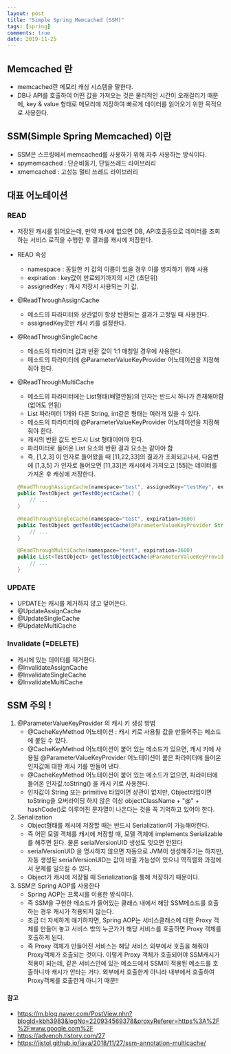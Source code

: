 ```yaml
---
layout: post
title: "Simple Spring Memcached (SSM)"
tags: [spring]
comments: true
date: 2019-11-25
---
```



## Memcached 란
- memcached란 메모리 캐싱 시스템을 말한다.
- DB나 API를 호출하여 어떤 값을 가져오는 것은 물리적인 시간이 오래걸리기 때문에, key & value 형태로 메모리에 저장하여 빠르게 데이터를 읽어오기 위한 목적으로 사용한다.


## SSM(Simple Spring Memcached) 이란
- SSM은 스프링에서 memcached를 사용하기 위해 자주 사용하는 방식이다.
- spymemcached : 단순비동기, 단일쓰레드 라이브러리
- xmemcached : 고성능 멀티 쓰레드 라이브러리


## 대표 어노테이션
### READ 
- 저장된 캐시를 읽어오는데, 만약 캐시에 없으면 DB, API호출등으로 데이터를 조회하는 서비스 로직을 수행한 후 결과를 캐시에 저장한다.
- READ 속성
    - namespace : 동일한 키 값의 이름이 있을 경우 이를 방지하기 위해 사용
    - expiration : key값이 만료되기까지의 시간 (초단위)
    - assignedKey : 캐시 저장시 사용되는 키 값.  
- @ReadThroughAssignCache
    - 메소드의 파라미터와 상관없이 항상 반환되는 결과가 고정일 때 사용한다.
    - assignedKey로만 캐시 키를 설정한다.  
- @ReadThroughSingleCache
    - 메소드의 파라미터 값과 반환 값이 1:1 매칭일 경우에 사용한다.
    - 메소드의 파라미터에 @ParameterValueKeyProvider 어노테이션을 지정해줘야 한다.  
- @ReadThroughMultiCache
    - 메소드의 파라미터에는 List형태(배열안됨)의 인자는 반드시 하나가 존재해야함(없어도 안됨) 
    - List 파라미터 1개와 다른 String, int같은 형태는 여러개 있을 수 있다.
    - 메소드의 파라미터에 @ParameterValueKeyProvider 어노테이션을 지정해줘야 한다.
    - 캐시의 반환 값도 반드시 List 형태이어야 한다.
    - 파라미터로 들어온 List 요소와 반환 결과 요소는 같아야 함
    - 즉, [1,2,3] 이 인자로 들어왔을 때 [11,22,33]의 결과가 조회되고나서, 다음번에 [1,3,5] 가 인자로 들어오면 [11,33]은 캐시에서 가져오고 [55]는 데이터를 가져온 후 캐싱에 저장한다.

    ```java
    @ReadThroughAssignCache(namespace="test", assignedKey="testKey", expiration=3600)
    public TestObject getTestObjectCache() {
        // ...
    }

    @ReadThroughSingleCache(namespace="test", expiration=3600)
    public TestObject getTestObjectCache(@ParameterValueKeyProvider String cacheKey) {
        // ...
    }

    @ReadThroughMultiCache(namespace="test", expiration=3600)
    public List<TestObject> getTestObjectCache(@ParameterValueKeyProvider List<String> cacheKeyList, @ParameterValueKeyProvider String secondCacheKey) {
        // ...
    }
    ```
  
### UPDATE
- UPDATE는 캐시를 제거하지 않고 덮어쓴다.
- @UpdateAssignCache
- @UpdateSingleCache
- @UpdateMultiCache

### Invalidate (=DELETE)
- 캐시에 있는 데이터를 제거한다.
- @InvalidateAssignCache
- @InvalidateSingleCache
- @InvalidateMultiCache


## SSM 주의 !
1. @ParameterValueKeyProvider 의 캐시 키 생성 방법
    - @CacheKeyMethod 어노테이션 : 캐시 키로 사용될 값을 만들어주는 메소드에 붙일 수 있다.
    - @CacheKeyMethod 어노테이션이 붙어 있는 메소드가 있으면, 캐시 키에 사용될 @ParameterValueKeyProvider 어노테이션이 붙은 파라미터에 들어온 인자값에 대한 캐시 키를 만들어 낸다.
    - @CacheKeyMethod 어노테이션이 붙어 있는 메소드가 없으면, 파라미터에 들어온 인자값.toString() 을 캐시 키로 사용한다.
    - 인자값이 String 또는 primitive 타입이면 상관이 없지만, Object타입이면 toString을 오버라이딩 하지 않은 이상 objectClassName + "@" + hashCode()로 이루어진 문자열이 나온다는 것을 꼭 기억하고 있어야 한다.
2. Serialization
    - Object형태를 캐시에 저장할 때는 반드시 Serialization이 가능해야한다. 
    - 즉 어떤 모델 객체를 캐시에 저장할 때, 모델 객체에 implements Serializable를 해주면 된다. 물론 serialVersionUID 생성도 잊으면 안된다
    - serialVersionUID 을 명시하지 않으면 자동으로 JVM이 생성해주기는 하지만, 자동 생성된 serialVersionUID는 값이 바뀔 가능성이 있으니 역직렬화 과정에서 문제를 일으킬 수 있다.
    - Object가 캐시에 저장될 때 Serialization을 통해 저장하기 때문이다.
3. SSM은 Spring AOP를 사용한다
    - Spring AOP는 프록시를 이용한 방식이다.
    - 즉 SSM을 구현한 메소드가 들어있는 클래스 내에서 해당 SSM메소드를 호출하는 경우 캐시가 적용되지 않는다.
    - 조금 더 자세하게 얘기하자면, Spring AOP는 서비스클래스에 대한 Proxy 객체를 만들어 놓고 서비스 밖의 누군가가 해당 서비스를 호출하면 Proxy 객체를 호출하게 된다.
    - 즉 Proxy 객체가 만들어진 서비스는 해당 서비스 외부에서 호출을 해줘야 Proxy객체가 호출되는 것이다. 이렇게 Proxy 객체가 호출되어야 SSM캐시가 적용이 되는데, 같은 서비스안에 있는 메소드에서 SSM이 적용된 메소드를 호출하니까 캐시가 안타는 거다. 외부에서 호출한게 아니라 내부에서 호출하여 Proxy객체를 호출한게 아니기 때문!!



#### 참고
- <https://m.blog.naver.com/PostView.nhn?blogId=kbh3983&logNo=220934569378&proxyReferer=https%3A%2F%2Fwww.google.com%2F>
- <https://advenoh.tistory.com/27>
- <https://jistol.github.io/java/2018/11/27/ssm-annotation-multicache/>